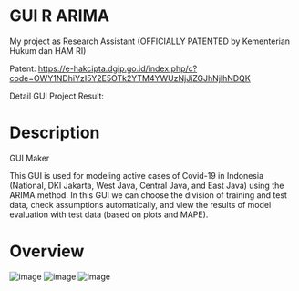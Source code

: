 # GUI R ARIMA
My project as Research Assistant (OFFICIALLY PATENTED by Kementerian Hukum dan HAM RI)

Patent: https://e-hakcipta.dgip.go.id/index.php/c?code=OWY1NDhiYzI5Y2E5OTk2YTM4YWUzNjJiZGJhNjlhNDQK

Detail GUI Project Result:

# Description
GUI Maker

This GUI is used for modeling active cases of Covid-19 in Indonesia (National, DKI Jakarta, West Java, Central Java, and East Java) using the ARIMA method. In this GUI we can choose the division of training and test data, check assumptions automatically, and view the results of model evaluation with test data (based on plots and MAPE).

# Overview
![image](https://user-images.githubusercontent.com/102334577/161523747-7e4e97d5-04d6-4379-b768-2aedebeae2d3.png)
![image](https://user-images.githubusercontent.com/102334577/161523848-5c0587dd-1c98-442e-ae00-edcc777ea5f9.png)
![image](https://user-images.githubusercontent.com/102334577/161524049-12b29715-9fc1-42de-9a80-86028f2b0aca.png)

